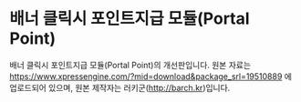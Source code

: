 # 배너 클릭시 포인트지급 모듈(Portal Point)
배너 클릭시 포인트지급 모듈(Portal Point)의 개선판입니다.
원본 자료는 https://www.xpressengine.com/?mid=download&package_srl=19510889 에 업로드되어 있으며, 원본 제작자는 러키군(http://barch.kr)입니다.

